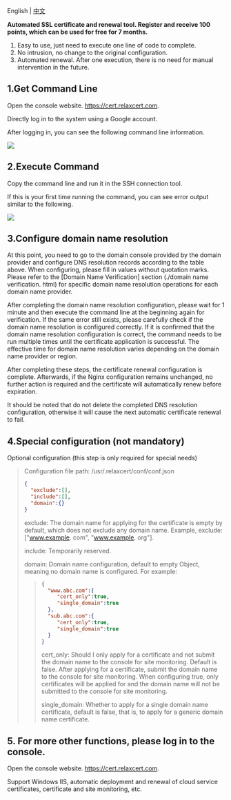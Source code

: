 English | [中文](./README_zh.md)

**Automated SSL certificate and renewal tool. Register and receive 100 points, which can be used for free for 7 months.** 
 
1. Easy to use, just need to execute one line of code to complete.
2. No intrusion, no change to the original configuration.
3. Automated renewal. After one execution, there is no need for manual intervention in the future.

## 1.Get Command Line

Open the console website. https://cert.relaxcert.com.

Directly log in to the system using a Google account.

After logging in, you can see the following command line information.

![](https://relaxcert.com/assets/1728637356808.BzHO3sl9.png)



## 2.Execute Command

Copy the command line and run it in the SSH connection tool.

If this is your first time running the command, you can see error output similar to the following.

![](https://relaxcert.com/assets/1728639540014.DIaB_ysq.png)

## 3.Configure domain name resolution

At this point, you need to go to the domain console provided by the domain provider and configure DNS resolution records according to the table above. When configuring, please fill in values without quotation marks. Please refer to the [Domain Name Verification] section (./domain name verification. html) for specific domain name resolution operations for each domain name provider.

After completing the domain name resolution configuration, please wait for 1 minute and then execute the command line at the beginning again for verification. If the same error still exists, please carefully check if the domain name resolution is configured correctly. If it is confirmed that the domain name resolution configuration is correct, the command needs to be run multiple times until the certificate application is successful. The effective time for domain name resolution varies depending on the domain name provider or region.

After completing these steps, the certificate renewal configuration is complete. Afterwards, if the Nginx configuration remains unchanged, no further action is required and the certificate will automatically renew before expiration.

It should be noted that do not delete the completed DNS resolution configuration, otherwise it will cause the next automatic certificate renewal to fail.


## 4.Special configuration (not mandatory)

Optional configuration (this step is only required for special needs)

>Configuration file path: /usr/.relaxcert/conf/conf.json
> ```json
>{
>   "exclude":[],
>   "include":[],
>   "domain":{}
>}
>```
> exclude: The domain name for applying for the certificate is empty by default, which does not exclude any domain name. Example, exclude: ["www.example. com", "www.example. org"].
>
> include: Temporarily reserved.
>
> domain: Domain name configuration, default to empty Object, meaning no domain name is configured. For example:
>>   ``` json
>>  {
>>     "www.abc.com":{
>>        "cert_only":true, 
>>        "single_domain":true
>>     },
>>     "sub.abc.com":{
>>        "cert_only":true, 
>>        "single_domain":true
>>     }
>>  }
>>  ```
>>  cert_only: Should I only apply for a certificate and not submit the domain name to the console for site monitoring. Default is false. After applying for a certificate, submit the domain name to the console for site monitoring. When configuring true, only certificates will be applied for and the domain name will not be submitted to the console for site monitoring.
>>
>>  single_domain: Whether to apply for a single domain name certificate, default is false, that is, to apply for a generic domain name certificate.
>


## 5. For more other functions, please log in to the console.

Open the console website. https://cert.relaxcert.com.
   
Support Windows IIS, automatic deployment and renewal of cloud service certificates, certificate and site monitoring, etc.


